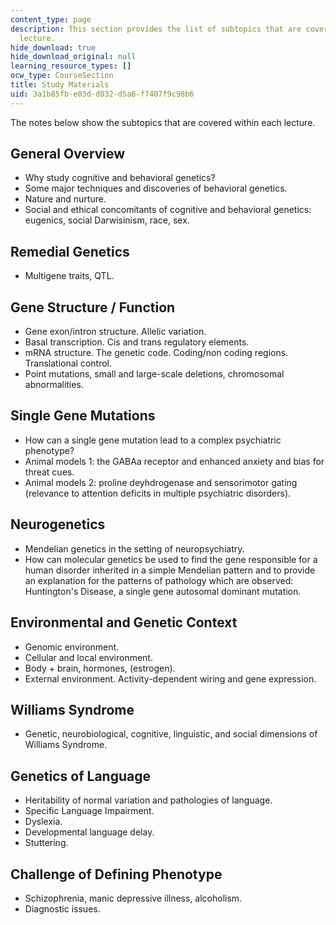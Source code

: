 ```yaml
---
content_type: page
description: This section provides the list of subtopics that are covered within each
  lecture.
hide_download: true
hide_download_original: null
learning_resource_types: []
ocw_type: CourseSection
title: Study Materials
uid: 3a1b85fb-e03d-d032-d5a6-f7407f9c98b6
---
```


The notes below show the subtopics that are covered within each lecture.

General Overview
----------------

*   Why study cognitive and behavioral genetics?
*   Some major techniques and discoveries of behavioral genetics.
*   Nature and nurture.
*   Social and ethical concomitants of cognitive and behavioral genetics: eugenics, social Darwisinism, race, sex.

Remedial Genetics
-----------------

*   Multigene traits, QTL.

Gene Structure / Function
-------------------------

*   Gene exon/intron structure. Allelic variation.
*   Basal transcription. Cis and trans regulatory elements.
*   mRNA structure. The genetic code. Coding/non coding regions. Translational control.
*   Point mutations, small and large-scale deletions, chromosomal abnormalities.

Single Gene Mutations
---------------------

*   How can a single gene mutation lead to a complex psychiatric phenotype?
*   Animal models 1: the GABAa receptor and enhanced anxiety and bias for threat cues.
*   Animal models 2: proline deyhdrogenase and sensorimotor gating (relevance to attention deficits in multiple psychiatric disorders).

Neurogenetics
-------------

*   Mendelian genetics in the setting of neuropsychiatry.
*   How can molecular genetics be used to find the gene responsible for a human disorder inherited in a simple Mendelian pattern and to provide an explanation for the patterns of pathology which are observed: Huntington's Disease, a single gene autosomal dominant mutation.

Environmental and Genetic Context
---------------------------------

*   Genomic environment.
*   Cellular and local environment.
*   Body + brain, hormones, (estrogen).
*   External environment. Activity-dependent wiring and gene expression.

Williams Syndrome
-----------------

*   Genetic, neurobiological, cognitive, linguistic, and social dimensions of Williams Syndrome.

Genetics of Language
--------------------

*   Heritability of normal variation and pathologies of language.
*   Specific Language Impairment.
*   Dyslexia.
*   Developmental language delay.
*   Stuttering.

Challenge of Defining Phenotype
-------------------------------

*   Schizophrenia, manic depressive illness, alcoholism.
*   Diagnostic issues.